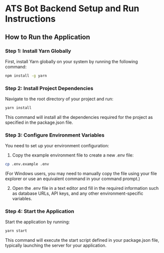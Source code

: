 # ATS Bot Backend Setup and Run Instructions

## How to Run the Application

### Step 1: Install Yarn Globally

First, install Yarn globally on your system by running the following command:

```bash
npm install -g yarn
```

### Step 2: Install Project Dependencies

Navigate to the root directory of your project and run:

```bash
yarn install
```

This command will install all the dependencies required for the project as specified in the package.json file.

### Step 3: Configure Environment Variables

You need to set up your environment configuration:

1. Copy the example environment file to create a new .env file:

```bash
cp .env.example .env
```

(For Windows users, you may need to manually copy the file using your file explorer or use an equivalent command in your command prompt.)

2. Open the .env file in a text editor and fill in the required information such as database URLs, API keys, and any other environment-specific variables.

### Step 4: Start the Application

Start the application by running:

```bash
yarn start
```

This command will execute the start script defined in your package.json file, typically launching the server for your application.
